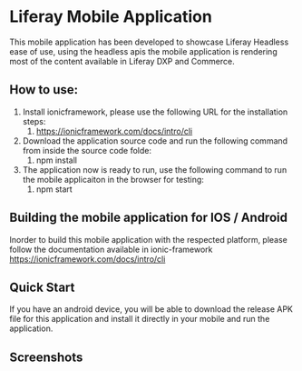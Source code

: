 # Liferay Mobile Application
This mobile application has been developed to showcase Liferay Headless ease of use, 
using the headless apis the mobile application is rendering most of the content available in Liferay DXP and Commerce.


## How to use:
1. Install ionicframework, please use the following URL for the installation steps:
   1. https://ionicframework.com/docs/intro/cli
2. Download the application source code and run the following command from inside the source code folde:
   1. npm install
3. The application now is ready to run, use the following command to run the mobile applicaiton in the browser for testing:
   1. npm start

## Building the mobile application for IOS / Android
Inorder to build this mobile application with the respected platform, please follow the documentation available in ionic-framework
https://ionicframework.com/docs/intro/cli


## Quick Start
If you have an android device, you will be able to download the release APK file for this application and install it directly in your mobile and run the application.


## Screenshots

